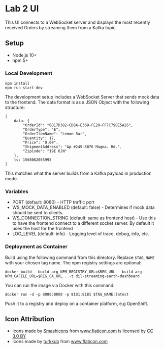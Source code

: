 # Lab 2 UI
This UI connects to a WebSocket server and displays the most recently received
Orders by streaming them from a Kafka topic.

## Setup

* Node.js 10+
* npm 5+


### Local Development

```
npm install
npm run start-dev
```

The development setup includes a WebSocket Server that sends mock data to the
frontend. The data format is as a JSON Object with the following structure:

```
{
    data: {
        "OrderId": "6817D382-CDBA-E369-FE20-FF7C79DE5A26",
        "OrderType": "E",
        "OrderItemName": "Lemon Bar",
        "Quantity": 17,
        "Price": "0.09",
        "ShipmentAddress": "Ap #249-5876 Magna. Rd.",
        "ZipCode": "I9E 0JN"
    },
    ts: 1568062055995
}
```

This matches what the server builds from a Kafka payload in production mode.

### Variables

* PORT (default: 8080) - HTTP traffic port
* WS_MOCK_DATA_ENABLED (default: false) - Determines if mock data should be sent to clients. 
* WS_CONNECTION_STRING (default: same as frontend host) - Use this to have the frontend connect to a different socket server. By default it uses the host for the frontend
* LOG_LEVEL (default: info) - Logging level of trace, debug, info, etc.

### Deployment as Container

Build using the following command from this directory. Replace `$TAG_NAME` with
your chosen tag name. The npm registry settings are optional:

```
docker build --build-arg NPM_REGISTRY_URL=$REG_URL --build-arg NPM_CAFILE_URL=$REG_CA_URL . -t dil-streaming-earth-dashboard
```

You can run the image via Docker with this command:

```
docker run -d -p 8080:8080 -p 8181:8181 $TAG_NAME:latest
```

Push it to a registry and deploy on a container platform, e.g OpenShift.


## Icon Attribution

* <div>Icons made by <a href="https://www.flaticon.com/authors/smashicons" title="Smashicons">Smashicons</a> from <a href="https://www.flaticon.com/" title="Flaticon">www.flaticon.com</a> is licensed by <a href="http://creativecommons.org/licenses/by/3.0/" title="Creative Commons BY 3.0" target="_blank">CC 3.0 BY</a></div>
* <div>Icons made by <a href="https://www.flaticon.com/authors/turkkub" title="turkkub">turkkub</a> from <a href="https://www.flaticon.com/"             title="Flaticon">www.flaticon.com</a></div>
